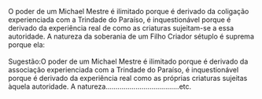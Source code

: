 ﻿O poder de um Michael Mestre é ilimitado porque é derivado da coligação experienciada com a Trindade do Paraíso, é inquestionável porque é derivado da experiência real de como as criaturas sujeitam-se a essa autoridade. A natureza da soberania de um Filho Criador sétuplo é suprema porque ela:<BR><BR>Sugestão:O poder de um Michael Mestre é ilimitado porque é derivado da associação experienciada com a Trindade do Paraíso, é inquestionável porque é derivado da experiência real como as próprias criaturas sujeitas àquela autoridade. A natureza.....................................etc.